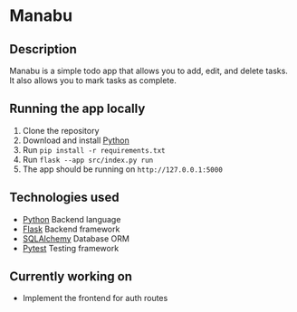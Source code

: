 # Manabu

## Description

Manabu is a simple todo app that allows you to add, edit, and delete tasks. It also allows you to mark tasks as
complete.

## Running the app locally

1. Clone the repository
2. Download and install [Python](https://www.python.org/downloads/)
3. Run `pip install -r requirements.txt`
4. Run `flask --app src/index.py run`
5. The app should be running on `http://127.0.0.1:5000`

## Technologies used

- [Python](https://www.python.org/) Backend language
- [Flask](https://flask.palletsprojects.com/en/3.0.x/) Backend framework
- [SQLAlchemy](https://www.sqlalchemy.org/) Database ORM
- [Pytest](https://www.pytest.org/) Testing framework

## Currently working on

- Implement the frontend for auth routes

